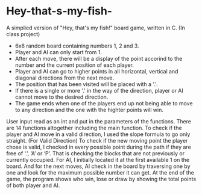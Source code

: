# Hey-that-s-my-fish-

A simplied version of "Hey, that's my fish!" board game, written in C. (In class project)

* 6x6 random board containing numbers 1, 2 and 3.
* Player and AI can only start from 1. 
* After each move, there will be a display of the point accorind to the number and the current position of each player.
* Player and AI can go to higher points in all horizontal, vertical and diagonal directions from the next move.
* The position that has been visited will be placed with a '.'.
* If there is a single or more '.' in the way of the direction, player or AI cannot move to the desired direction.
* The game ends when one of the players end up not being able to move to any direction and the one with the highter points will win.

User  input read as an int and put in the parameters of the functions.
There are 14 functions altogether including the main function. 
To check if the player and AI move in a valid direction, I used the slope formula to go only straight. (For Valid Direction)
To check if the new moving point the player chose is valid, I checked in every possible point during the path if they are free of ‘.’, ‘A’ or ‘P’. That is checking the blocks that are not previously or currently occupied.
For AI, I initially located it at the first available 1 on the board. And for the next moves, AI check in the board by traversing one by one and look for the maximum possible number it can get. 
At the end of the game, the program shows who win, lose or draw by showing the total points of both player and AI. 
